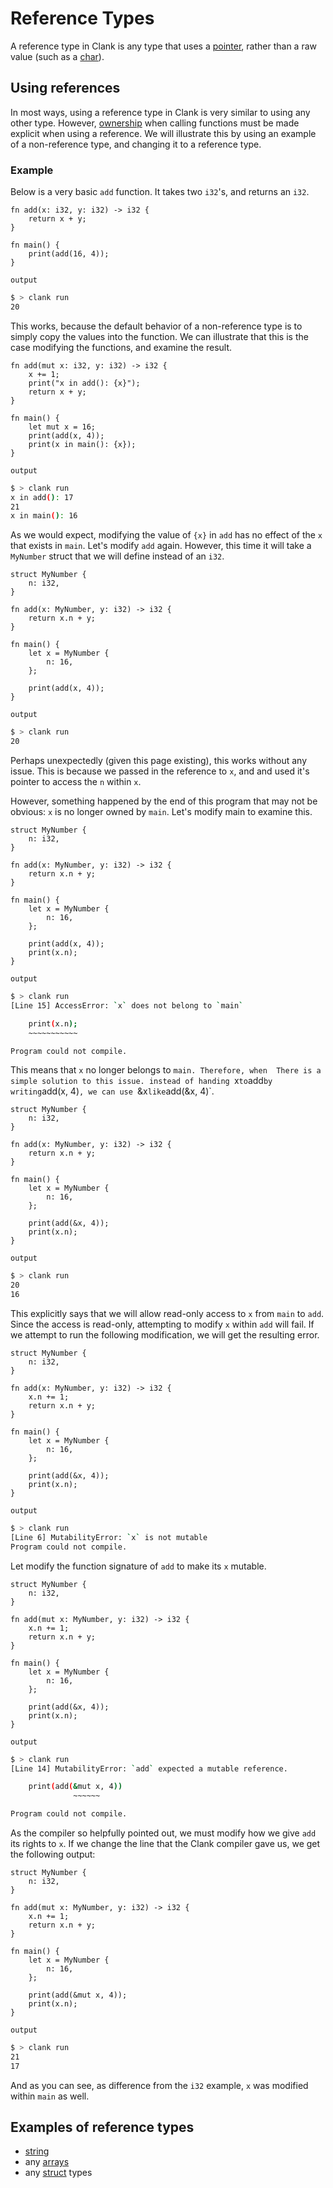 # Reference Types

A reference type in Clank is any type that uses a 
[pointer](https://en.wikipedia.org/wiki/Pointer_(computer_programming)),
rather than a raw value (such as a 
[char](docs/primitives/char.md)).

## Using references

In most ways, using a reference type in Clank is very similar
to using any other type. However, [ownership]() when calling
functions must be made explicit when using a reference. We
will illustrate this by using an example of a non-reference
type, and changing it to a reference type.

### Example
Below is a very basic `add` function. It takes two `i32`'s, and returns an `i32`. 
```
fn add(x: i32, y: i32) -> i32 {
    return x + y;
}

fn main() {
    print(add(16, 4));
}
```
`output`
```bash
$ > clank run
20
```

This works, because the default behavior
of a non-reference type is to simply copy the values
into the function. We can illustrate that this is the case
modifying the functions, and examine the result.

```
fn add(mut x: i32, y: i32) -> i32 {
    x += 1;
    print("x in add(): {x}");
    return x + y;
}

fn main() {
    let mut x = 16;
    print(add(x, 4));
    print(x in main(): {x});
}
```
`output`
```bash
$ > clank run
x in add(): 17
21
x in main(): 16
```

As we would expect, modifying the value of `{x}` in `add`
has no effect of the `x` that exists in `main`. Let's modify
`add` again. However, this time it will take a `MyNumber` struct
that we will define instead of an `i32`.

```
struct MyNumber {
    n: i32,
}

fn add(x: MyNumber, y: i32) -> i32 {
    return x.n + y;
}

fn main() {
    let x = MyNumber {
        n: 16,
    };

    print(add(x, 4));
}
```
`output`
```bash
$ > clank run
20
```

Perhaps unexpectedly (given this page existing), this works
without any issue. This is because we passed in the reference
to `x`, and and used it's pointer to access the `n` within `x`.

However, something happened by the end of this program that may
not be obvious: `x` is no longer owned by `main`. Let's modify
main to examine this.

```
struct MyNumber {
    n: i32,
}

fn add(x: MyNumber, y: i32) -> i32 {
    return x.n + y;
}

fn main() {
    let x = MyNumber {
        n: 16,
    };

    print(add(x, 4));
    print(x.n);
}
```
`output`
```bash
$ > clank run
[Line 15] AccessError: `x` does not belong to `main`

    print(x.n);
    ~~~~~~~~~~~

Program could not compile.
```

This means that `x` no longer belongs to `main. Therefore, when  There is a
simple solution to this issue. instead of handing `x` to `add`
by writing `add(x, 4)`, we can use `&x` like `add(&x, 4)`.

```
struct MyNumber {
    n: i32,
}

fn add(x: MyNumber, y: i32) -> i32 {
    return x.n + y;
}

fn main() {
    let x = MyNumber {
        n: 16,
    };

    print(add(&x, 4));
    print(x.n);
}
```
`output`
```bash
$ > clank run
20
16
```

This explicitly says that we will allow read-only access to `x` from
`main` to `add`. Since the access is read-only, attempting
to modify `x` within `add` will fail. If we attempt to run the
following modification, we will get the resulting error.

```
struct MyNumber {
    n: i32,
}

fn add(x: MyNumber, y: i32) -> i32 {
    x.n += 1;
    return x.n + y;
}

fn main() {
    let x = MyNumber {
        n: 16,
    };

    print(add(&x, 4));
    print(x.n);
}
```
`output`
```bash
$ > clank run
[Line 6] MutabilityError: `x` is not mutable
Program could not compile.
```

Let modify the function signature of `add` to make its `x`
mutable.

```
struct MyNumber {
    n: i32,
}

fn add(mut x: MyNumber, y: i32) -> i32 {
    x.n += 1;
    return x.n + y;
}

fn main() {
    let x = MyNumber {
        n: 16,
    };

    print(add(&x, 4));
    print(x.n);
}
```
`output`
```bash
$ > clank run
[Line 14] MutabilityError: `add` expected a mutable reference.

    print(add(&mut x, 4))
              ~~~~~~

Program could not compile.
```

As the compiler so helpfully pointed out, we must modify how
we give `add` its rights to `x`. If we change the line that
the Clank compiler gave us, we get the following output:
```
struct MyNumber {
    n: i32,
}

fn add(mut x: MyNumber, y: i32) -> i32 {
    x.n += 1;
    return x.n + y;
}

fn main() {
    let x = MyNumber {
        n: 16,
    };

    print(add(&mut x, 4));
    print(x.n);
}
```
`output`
```bash
$ > clank run
21
17
```

And as you can see, as difference from the `i32` example, `x` was modified within `main` as well. 

## Examples of reference types

* [string](docs/primitives/string.md)
* any [arrays](docs/primitives/arrays.md)
* any [struct](docs/struct.md) types